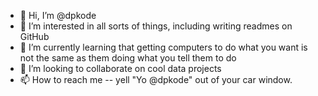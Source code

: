 - 👋 Hi, I’m @dpkode
- 👀 I’m interested in all sorts of things, including writing readmes on GitHub
- 🌱 I’m currently learning that getting computers to do what you want is not the same as them doing what you tell them to do
- 💞️ I’m looking to collaborate on cool data projects
- 📫 How to reach me -- yell "Yo @dpkode" out of your car window. 

<!---
dpkode/dpkode is a ✨ special ✨ repository because its `README.md` (this file) appears on your GitHub profile.
You can click the Preview link to take a look at your changes.
--->
